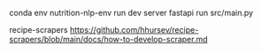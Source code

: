conda env           nutrition-nlp-env
run dev server      fastapi run src/main.py

recipe-scrapers     https://github.com/hhursev/recipe-scrapers/blob/main/docs/how-to-develop-scraper.md
